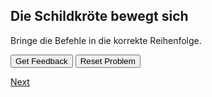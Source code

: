 
## Die Schildkröte bewegt sich

Bringe die Befehle in die korrekte Reihenfolge.

<div id="p2-sortableTrash" class="sortable-code"></div> 
<div id="p2-sortable" class="sortable-code"></div> 
<div style="clear:both;"></div> 
<p> 
    <input id="p2-feedbackLink" value="Get Feedback" type="button" /> 
    <input id="p2-newInstanceLink" value="Reset Problem" type="button" /> 
</p> 

<script type="text/javascript"> 
(function(){
  var initial = "fwd 30\n" +
                "rt 90\n" +
                "fwd 60\n" +
                "lt 90";
                
  var parsonsPuzzle = new ParsonsWidget({
    sortableId: "p2-sortable",
    max_wrong_lines: 10,
    grader: ParsonsWidget._graders.LineBasedGrader,
    exec_limit: 2500,
    can_indent: true,
    x_indent: 50,
    lang: "en",
    show_feedback: true,
    trashId: "p2-sortableTrash"
  });
  
  parsonsPuzzle.init(initial);
  parsonsPuzzle.shuffleLines();
  
  $("#p2-newInstanceLink").click(function(event){ 
      event.preventDefault(); 
      parsonsPuzzle.shuffleLines(); 
  }); 
  
  $("#p2-feedbackLink").click(function(event){ 
      event.preventDefault(); 
      parsonsPuzzle.getFeedback(); 
  }); 
})(); 
</script>


[Next](./parsons/example1.html)
